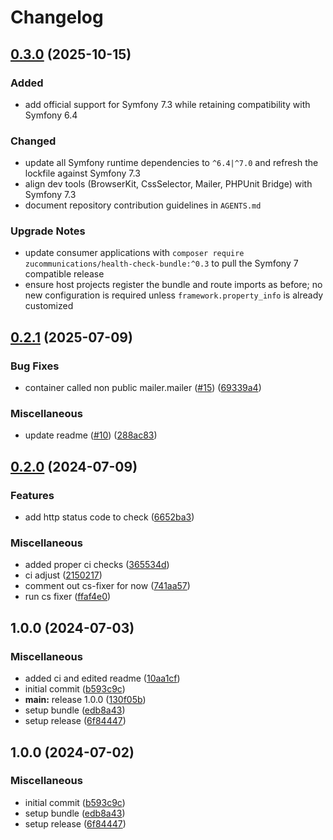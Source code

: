 # Changelog

## [0.3.0](https://github.com/ZuCommunications/health-check-bundle/compare/v0.2.1...v0.3.0) (2025-10-15)

### Added

* add official support for Symfony 7.3 while retaining compatibility with Symfony 6.4

### Changed

* update all Symfony runtime dependencies to `^6.4|^7.0` and refresh the lockfile against Symfony 7.3
* align dev tools (BrowserKit, CssSelector, Mailer, PHPUnit Bridge) with Symfony 7.3
* document repository contribution guidelines in `AGENTS.md`

### Upgrade Notes

* update consumer applications with `composer require zucommunications/health-check-bundle:^0.3` to pull the Symfony 7 compatible release
* ensure host projects register the bundle and route imports as before; no new configuration is required unless `framework.property_info` is already customized

## [0.2.1](https://github.com/ZuCommunications/health-check-bundle/compare/v0.2.0...v0.2.1) (2025-07-09)


### Bug Fixes

* container called non public mailer.mailer ([#15](https://github.com/ZuCommunications/health-check-bundle/issues/15)) ([69339a4](https://github.com/ZuCommunications/health-check-bundle/commit/69339a4d1830b4eb3472ba834d4224e35b5cc34f))


### Miscellaneous

* update readme ([#10](https://github.com/ZuCommunications/health-check-bundle/issues/10)) ([288ac83](https://github.com/ZuCommunications/health-check-bundle/commit/288ac8373a74f433565b18625f81f9e05e49567b))

## [0.2.0](https://github.com/ZuCommunications/health-check-bundle/compare/v0.1.0...v0.2.0) (2024-07-09)


### Features

* add http status code to check ([6652ba3](https://github.com/ZuCommunications/health-check-bundle/commit/6652ba39619c7e5e74e24dde0ec2d84bd82de5f2))


### Miscellaneous

* added proper ci checks ([365534d](https://github.com/ZuCommunications/health-check-bundle/commit/365534d7f6f667bc7e4dacddf5be8b84bd3b89f2))
* ci adjust ([2150217](https://github.com/ZuCommunications/health-check-bundle/commit/215021791d8b0d9bb98b047f7160fb36ff516238))
* comment out cs-fixer for now ([741aa57](https://github.com/ZuCommunications/health-check-bundle/commit/741aa57fa3f56e2e673d822a7a4c38408ecd728b))
* run cs fixer ([ffaf4e0](https://github.com/ZuCommunications/health-check-bundle/commit/ffaf4e0545a619afc087e8782fd7a3e11a89abc3))

## 1.0.0 (2024-07-03)


### Miscellaneous

* added ci and edited readme ([10aa1cf](https://github.com/ZuCommunications/health-check-bundle/commit/10aa1cf04062dfbb3fa7ce5105ec44b2bd273540))
* initial commit ([b593c9c](https://github.com/ZuCommunications/health-check-bundle/commit/b593c9ce9ac87252384b9fc3401928c55a85759f))
* **main:** release 1.0.0 ([130f05b](https://github.com/ZuCommunications/health-check-bundle/commit/130f05b9a443c9bc7c883e01f75ec964b83c588e))
* setup bundle ([edb8a43](https://github.com/ZuCommunications/health-check-bundle/commit/edb8a43fb4604fe4400ff7c5e2b4f7c63fc98871))
* setup release ([6f84447](https://github.com/ZuCommunications/health-check-bundle/commit/6f844479253e359dd9ba7a7fd1b7e14c56d89248))

## 1.0.0 (2024-07-02)


### Miscellaneous

* initial commit ([b593c9c](https://github.com/ZuCommunications/health-check-bundle/commit/b593c9ce9ac87252384b9fc3401928c55a85759f))
* setup bundle ([edb8a43](https://github.com/ZuCommunications/health-check-bundle/commit/edb8a43fb4604fe4400ff7c5e2b4f7c63fc98871))
* setup release ([6f84447](https://github.com/ZuCommunications/health-check-bundle/commit/6f844479253e359dd9ba7a7fd1b7e14c56d89248))
